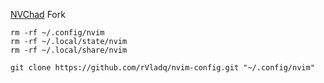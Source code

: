 [NVChad](https://github.com/NVChad/NVChad) Fork

```
rm -rf ~/.config/nvim
rm -rf ~/.local/state/nvim
rm -rf ~/.local/share/nvim

git clone https://github.com/rVladq/nvim-config.git "~/.config/nvim"
```
